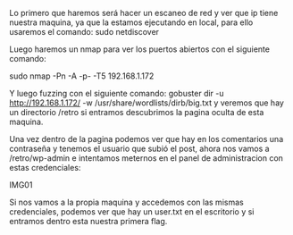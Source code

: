 Lo primero que haremos será hacer un escaneo de red y ver que ip tiene nuestra maquina, ya que la estamos ejecutando en local, para ello usaremos el comando:
sudo netdiscover

Luego haremos un nmap para ver los puertos abiertos con el siguiente comando: 

sudo nmap -Pn -A -p- -T5 192.168.1.172

Y luego fuzzing con el siguiente comando: gobuster dir -u http://192.168.1.172/ -w /usr/share/wordlists/dirb/big.txt y veremos que hay un directorio /retro si entramos descubrimos la pagina oculta de esta maquina.

Una vez dentro de la pagina podemos ver que hay en los comentarios una contraseña y tenemos el usuario que subió el post, ahora nos vamos a /retro/wp-admin e intentamos meternos en el panel de administracion con estas credenciales:

IMG01

Si nos vamos a la propia maquina y accedemos con las mismas credenciales, podemos ver que hay un user.txt en el escritorio y si entramos dentro esta nuestra primera flag.




